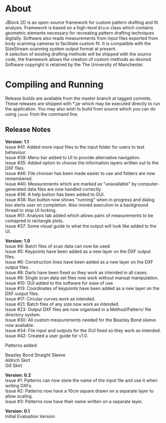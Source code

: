 # About #
JBlock 2D is an open-source framework for custom pattern drafting and fit analysis. Framework is based on a high-level `Block` class
which contains geometric elements necessary for recreating pattern drafting techniques digitally. Software also reads
measurements from input files exported from body scanning cameras to facilitate custom fit. It is compatible with the SizeStream scanning system output format at present.    
A selection of existing drafting methods will be shipped with the source code, the framework allows the creation of
custom methods as desired. Software copyright is retained by the The University of Manchester.

# Compiling and Running #
Release builds are available from the master branch at tagged commits. These releases are shipped with *.jar
which may be executed directly to run the application. You may also wish to build from source which you can do using
`javac` from the command line.

## Release Notes ##

**Version: 1.1**    
Issue #41: Added more input files to the input folder for users to test behaviour.    
Issue #39: Menu bar added to UI to provide alternative navigation.    
Issue #35: Added option to choose the information layers written out to the DXF files.    
Issue #46: File chooser has been made easier to use and folders are now remembered.    
Issue #40: Measurements which are marked as "unavailable" by computer-generated data files are now handled correctly.    
Issue #36: A help button has been added to GUI.    
Issue #38: Run button now shows "running" when in progress and dialog box alerts user on completion. Also moved execution to a background thread to stop UI locking.    
Issue #51: Analysis tab added which allows pairs of measurements to be comapred in rectangle plots.    
Issue #37: Some visual guide to what the output will look like added to the UI.    

**Version: 1.0**    
Issue #4: Batch files of scan data can now be used.    
Issue #5: Keypoints have been added as a new layer on the DXF output files.    
Issue #6: Construction lines have been added as a new layer on the DXF output files.    
Issue #8: Darts have been fixed so they work as intended in all cases.    
Issue #9: Single scan data set files now work without manual manipulation.    
Issue #10: GUI added to the software for ease of use.    
Issue #13: Coordinates of keypoints have been added as a new layer on the DXF output files.    
Issue #17: Circular curves work as intended.    
Issue #21: Batch files of any size now work as intended.    
Issue #23: Output DXF files are now organised in a Method/Pattern/ file directory system.    
Issue #30: All custom measurements needed for the Beazley Bond sleeve now available.    
Issue #34: File input and outputs for the GUI fixed so they work as intended.    
Issue #42: Created a user guide for v1.0.

Patterns added:    

Beazley Bond Straight Sleeve    
Aldrich Skirt    
Gill Skirt    

**Version: 0.2**    
Issue #1: Patterns can now store the name of the input file and use it when writing DXFs.    
Issue #2: Patterns now have a 10cm square drawn on a separate layer to allow scaling.    
Issue #3: Patterns now have their name written on a separate layer.    

**Version: 0.1**    
Initial Evaluation Version
